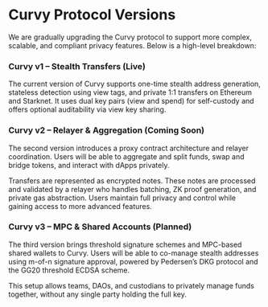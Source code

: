 # Curvy Protocol Versions

We are gradually upgrading the Curvy protocol to support more complex, scalable, and compliant privacy features. Below is a high-level breakdown:

### Curvy v1 – Stealth Transfers (Live)

The current version of Curvy supports one-time stealth address generation, stateless detection using view tags, and private 1:1 transfers on Ethereum and Starknet. It uses dual key pairs (view and spend) for self-custody and offers optional auditability via view key sharing.

### Curvy v2 – Relayer & Aggregation (Coming Soon)

The second version introduces a proxy contract architecture and relayer coordination. Users will be able to aggregate and split funds, swap and bridge tokens, and interact with dApps privately.

Transfers are represented as encrypted notes. These notes are processed and validated by a relayer who handles batching, ZK proof generation, and private gas abstraction. Users maintain full privacy and control while gaining access to more advanced features.

### Curvy v3 – MPC & Shared Accounts (Planned)

The third version brings threshold signature schemes and MPC-based shared wallets to Curvy. Users will be able to co-manage stealth addresses using m-of-n signature approval, powered by Pedersen’s DKG protocol and the GG20 threshold ECDSA scheme.

This setup allows teams, DAOs, and custodians to privately manage funds together, without any single party holding the full key.
